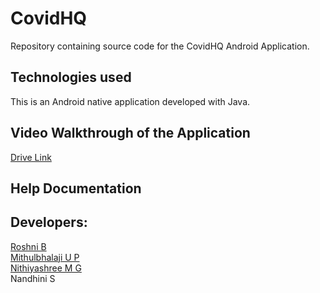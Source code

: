 # CovidHQ

Repository containing source code for the CovidHQ Android Application.

## Technologies used

This is an Android native application developed with Java.

## Video Walkthrough of the Application

[Drive Link](https://drive.google.com/file/d/1xT5QR0-QOGJRniB-8VXZvRIkNfVdUg5_/view?usp=drivesdk)

## Help Documentation


## Developers:

[Roshni B](https://github.com/Roshni-19) <br>
[Mithulbhalaji U P](https://github.com/mithulbhalaji) <br>
[Nithiyashree M G](https://github.com/mgncodes) <br>
Nandhini S

